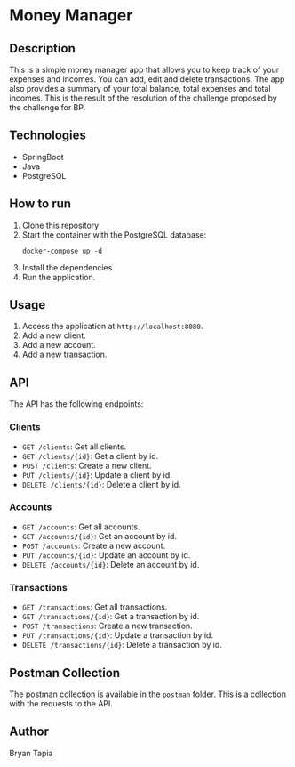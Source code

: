 # Money Manager

## Description

This is a simple money manager app that allows you to keep track of your expenses and incomes. You can add, edit and delete transactions. The app also provides a summary of your total balance, total expenses and total incomes.
This is the result of the resolution of the challenge proposed by the challenge for BP.

## Technologies

- SpringBoot
- Java
- PostgreSQL

## How to run

1. Clone this repository
2. Start the container with the PostgreSQL database:
    ```
    docker-compose up -d
    ```
3. Install the dependencies.
4. Run the application.

## Usage

1. Access the application at `http://localhost:8080`.
2. Add a new client.
3. Add a new account.
4. Add a new transaction.

## API

The API has the following endpoints:

### Clients
- `GET /clients`: Get all clients.
- `GET /clients/{id}`: Get a client by id.
- `POST /clients`: Create a new client.
- `PUT /clients/{id}`: Update a client by id.
- `DELETE /clients/{id}`: Delete a client by id.

### Accounts
- `GET /accounts`: Get all accounts.
- `GET /accounts/{id}`: Get an account by id.
- `POST /accounts`: Create a new account.
- `PUT /accounts/{id}`: Update an account by id.
- `DELETE /accounts/{id}`: Delete an account by id.

### Transactions
- `GET /transactions`: Get all transactions.
- `GET /transactions/{id}`: Get a transaction by id.
- `POST /transactions`: Create a new transaction.
- `PUT /transactions/{id}`: Update a transaction by id.
- `DELETE /transactions/{id}`: Delete a transaction by id.

## Postman Collection

The postman collection is available in the `postman` folder.
This is a collection with the requests to the API.

## Author

Bryan Tapia

